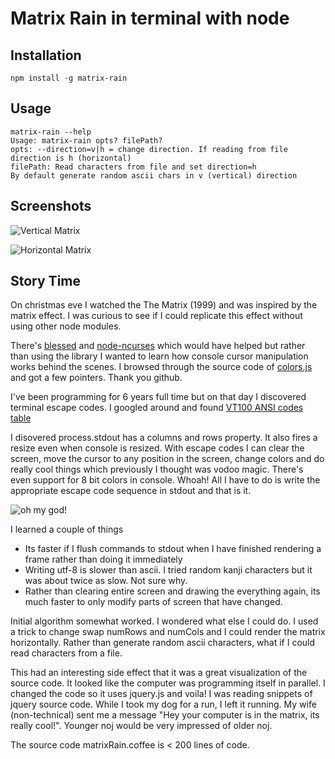 # Matrix Rain in terminal with node

## Installation

```
npm install -g matrix-rain
```

## Usage

```
matrix-rain --help
Usage: matrix-rain opts? filePath?
opts: --direction=v|h = change direction. If reading from file direction is h (horizontal)
filePath: Read characters from file and set direction=h
By default generate random ascii chars in v (vertical) direction
```
## Screenshots

![Vertical Matrix](https://media.giphy.com/media/NA5S7F2dikADu/giphy.gif)

![Horizontal Matrix](https://media.giphy.com/media/uSV1MnXz3RM3u/giphy.gif)

## Story Time
On christmas eve I watched the The Matrix (1999) and was inspired by the matrix effect. I was curious to see if I could replicate this effect without using other node modules.

There's [blessed](https://github.com/chjj/blessed) and [node-ncurses](https://github.com/mscdex/node-ncurses) which would have helped but rather than using the library I wanted to learn how console cursor manipulation works behind the scenes. I browsed through the source code of [colors.js](https://github.com/marak/colors.js/) and got a few pointers. Thank you github.

I've been programming for 6 years full time but on that day I discovered terminal escape codes. I googled around and found [VT100 ANSI codes table](http://ascii-table.com/ansi-escape-sequences-vt-100.php)

I disovered process.stdout has a columns and rows property. It also fires a resize even when console is resized. With escape codes I can clear the screen, move the cursor to any position in the screen, change colors and do really cool things which previously I thought was vodoo magic. There's even support for 8 bit colors in console. Whoah! All I have to do is write the appropriate escape code sequence in stdout and that is it.

![oh my god!](http://suptg.thisisnotatrueending.com/archive/25731506/images/1372606872145.gif)

I learned a couple of things

 * Its faster if I flush commands to stdout when I have finished rendering a frame rather than doing it immediately
 * Writing utf-8 is slower than ascii. I tried random kanji characters but it was about twice as slow. Not sure why.
 * Rather than clearing entire screen and drawing the everything again, its much faster to only modify parts of screen that have changed.
 
Initial algorithm somewhat worked. I wondered what else I could do. I used a trick to change swap numRows and numCols and I could render the matrix horizontally. Rather than generate random ascii characters, what if I could read characters from a file.

This had an interesting side effect that it was a great visualization of the source code. It looked like the computer was programming itself in parallel. I changed the code so it uses jquery.js and voila! I was reading snippets of jquery source code. While I took my dog for a run, I left it running. My wife (non-technical) sent me a message "Hey your computer is in the matrix, its really cool!". Younger noj would be very impressed of older noj.

The source code matrixRain.coffee is < 200 lines of code. 
